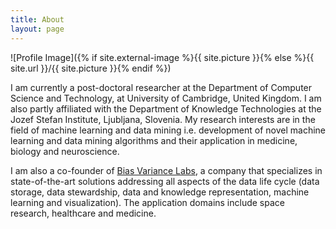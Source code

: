 ```yaml
---
title: About
layout: page
---
```

![Profile Image]({% if site.external-image %}{{ site.picture }}{% else %}{{ site.url }}/{{ site.picture }}{% endif %})

<p>I am currently a post-doctoral researcher at the Department of Computer Science and Technology, at University of Cambridge, United Kingdom. I am also partly affiliated with the Department of Knowledge Technologies at the Jozef Stefan Institute, Ljubljana, Slovenia. My research interests are in the field of machine learning and data mining i.e. development of novel machine learning and data mining algorithms and their application in medicine, biology and neuroscience.</p>

<p> I am also a co-founder of <a href="https://www.bvlabs.ai" target="_blank">Bias Variance Labs</a>, a company that specializes in state-of-the-art solutions addressing all aspects of the data life cycle (data storage, data stewardship, data and knowledge representation, machine learning and visualization). The application domains include space research, healthcare and medicine.</p>

<!--<h2>Projects</h2>
<ul>
	<li><a href="https://github.com/">Lorem Lorem</a></li>
	<li><a href="https://github.com/">Ipsum Dolor</a></li>
	<li><a href="https://github.com/">Dolor Lorem</a></li>
</ul>-->

